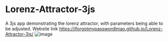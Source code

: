 # Lorenz-Attractor-3js
A 3js app demonstrating the lorenz attractor, with parameters being able to be adjusted. Website link <https://iforgotmypasswordlmao.github.io/Lorenz-Attractor-3js/>
![image](https://github.com/user-attachments/assets/8396c33c-edb0-4ba0-9e0e-41876c148c87)
